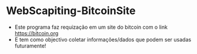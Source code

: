 # WebScapiting-BitcoinSite
- Este programa faz requização em um site do bitcoin com o link https://bitcoin.org
- E tem como objectivo coletar informações/dados que podem ser usadas futuramente!
